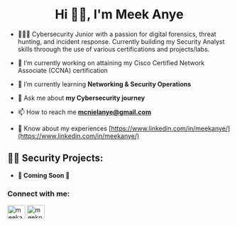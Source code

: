 <h1 align="center">Hi 👋🏽, I'm Meek Anye</h1>

- 🙋🏾‍♂️ Cybersecurity Junior with a passion for digital forensics, threat hunting, and incident response. Currently building my Security Analyst skills throough the use of various certifications and projects/labs.

- 🔭 I’m currently working on attaining my Cisco Certified Network Associate (CCNA) certification
  
- 🤺 I’m currently learning **Networking & Security Operations**

- 💬 Ask me about **my Cybersecurity journey**

- 📫 How to reach me **mcnielanye@gmail.com**

- 📄 Know about my experiences [https://www.linkedin.com/in/meekanye/](https://www.linkedin.com/in/meekanye/)

<h2>👨‍💻 Security Projects:</h2>

- <b>🚧 Coming Soon 🚧</b>

<h3 align="left">Connect with me:</h3>
<p align="left">
<a href="https://linkedin.com/in/meekanye" target="blank"><img align="center" src="https://raw.githubusercontent.com/rahuldkjain/github-profile-readme-generator/master/src/images/icons/Social/linked-in-alt.svg" alt="meekanye" height="30" width="40" /></a>
<a href="https://instagram.com/meekanyee" target="blank"><img align="center" src="https://raw.githubusercontent.com/rahuldkjain/github-profile-readme-generator/master/src/images/icons/Social/instagram.svg" alt="meeknaye" height="30" width="40" /></a>
